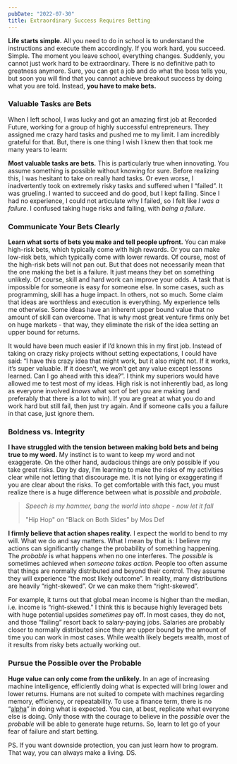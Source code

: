 ```yaml
---
pubDate: "2022-07-30"
title: Extraordinary Success Requires Betting
---
```


**Life starts simple.** All you need to do in school is to understand the instructions and execute them accordingly. If
you work hard, you succeed. Simple. The moment you leave school, everything changes. Suddenly, you cannot just work hard
to be extraordinary. There is no definitive path to greatness anymore. Sure, you can get a job and do what the boss
tells you, but soon you will find that you cannot achieve breakout success by doing what you are told. Instead, **you
have to make bets.**

### Valuable Tasks are Bets

When I left school, I was lucky and got an amazing first job at Recorded Future, working for a group of highly
successful entrepreneurs. They assigned me crazy hard tasks and pushed me to my limit. I am incredibly grateful for
that. But, there is one thing I wish I knew then that took me many years to learn:

**Most valuable tasks are bets.** This is particularly true when innovating. You assume something is possible without
knowing for sure. Before realizing this, I was hesitant to take on really hard tasks. Or even worse, I inadvertently
took on extremely risky tasks and suffered when I “failed”. It was grueling. I wanted to succeed and do good, but I kept
failing. Since I had no experience, I could not articulate why I failed, so I felt like _I was a failure_. I confused
taking huge risks and failing, with _being a failure_.

### Communicate Your Bets Clearly

**Learn what sorts of bets you make and tell people upfront.** You can make high-risk bets, which typically come with
high rewards. Or you can make low-risk bets, which typically come with lower rewards. Of course, most of the high-risk
bets will not pan out. But that does not necessarily mean that the one making the bet is a failure. It just means they
bet on something unlikely. Of course, skill and hard work can improve your odds. A task that is impossible for someone
is easy for someone else. In some cases, such as programming, skill has a huge impact. In others, not so much. Some
claim that ideas are worthless and execution is everything. My experience tells me otherwise. Some ideas have an
inherent upper bound value that no amount of skill can overcome. That is why most great venture firms only bet on huge
markets - that way, they eliminate the risk of the idea setting an upper bound for returns.

It would have been much easier if I’d known this in my first job. Instead of taking on crazy risky projects without
setting expectations, I could have said: “I have this crazy idea that might work, but it also might not. If it works,
it’s super valuable. If it doesn’t, we won’t get any value except lessons learned. Can I go ahead with this idea?”. I
think my superiors would have allowed me to test most of my ideas. High risk is not inherently bad, as long as everyone
involved _knows_ what sort of bet you are making (and preferably that there is a lot to win). If you are great at
what you do and work hard but still fail, then just try again. And if someone calls you a failure in that case, just
ignore them.

### Boldness vs. Integrity

**I have struggled with the tension between making bold bets and being true to my word.** My instinct is to want to keep
my word and not exaggerate. On the other hand, audacious things are only possible if you take great risks. Day by day,
I’m learning to make the risks of my activities clear while not letting that discourage me. It is not lying or
exaggerating if you are clear about the risks. To get comfortable with this fact, you must realize there is a huge
difference between what is _possible_ and _probable_.

> _Speech is my hammer, bang the world into shape - now let it fall_
> 
> "Hip Hop" on “Black on Both Sides” by Mos Def

**I firmly believe that action shapes reality.** I expect the world to bend to my will. What we do and say matters. What
I mean by that is: I believe my actions can significantly change the probability of something happening. The _probable_
is what happens when no one interferes. The _possible_ is sometimes achieved when _someone takes action_. People too
often assume that things are normally distributed and beyond their control. They assume they will experience “the most
likely outcome”. In reality, many distributions are heavily “right-skewed”. Or we can make them “right-skewed”.

For example, it turns out that global mean income is higher than the median, i.e. income is “right-skewed.” I think this
is because highly leveraged bets with huge potential upsides _sometimes_ pay off. In most cases, they do not, and those
“failing” resort back to salary-paying jobs. Salaries are probably closer to normally distributed since they are upper
bound by the amount of time you can work in most cases. While wealth likely begets wealth, most of it results from risky
bets actually working out.

### Pursue the Possible over the Probable

**Huge value can only come from the unlikely.** In an age of increasing machine intelligence, efficiently doing what is
expected will bring lower and lower returns. Humans are not suited to compete with machines regarding memory,
efficiency, or repeatability. To use a finance term, there is
no “[alpha](https://en.wikipedia.org/wiki/Alpha_\(finance\))” in doing what is expected. You can, at best, replicate
what everyone else is doing. Only those with the courage to believe in the _possible_ over the _probable_ will be able
to generate huge returns. So, learn to let go of your fear of failure and start betting.

PS. If you want downside protection, you can just learn how to program.   
That way, you can always make a living. DS.